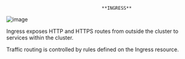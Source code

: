                                        **INGRESS**

![image](https://github.com/pranavkumar3456/Kubernetes/assets/166939027/32aaa18d-24ab-41ea-b0da-c8289a1102c0)

Ingress exposes HTTP and HTTPS routes from outside the cluster to services within the cluster. 

Traffic routing is controlled by rules defined on the Ingress resource.
